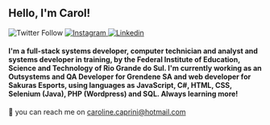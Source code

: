 <h2> Hello, I'm Carol! </h2>

<p>
    <img alt="Twitter Follow" src="https://img.shields.io/twitter/follow/_cprn_?style=social">
    <a href="http://instagram.com/_cprn_"> <img alt="Instagram" src="https://img.shields.io/badge/-Instagram-lightgrey?logo=instagram"> </a>
    <a href="https://www.linkedin.com/in/carolinecaprini/"> <img alt="Linkedin" src="https://img.shields.io/badge/-LinkedIn-blue?logo=linkedin"> </a>
</p>

<h4>
I'm a full-stack systems developer, computer technician and analyst and systems developer in training, by the Federal Institute of Education, Science and Technology of Rio Grande do Sul. I'm currently working as an Outsystems and QA Developer for Grendene SA and web developer for Sakuras Esports, using languages as JavaScript, C#, HTML, CSS, Selenium (Java), PHP (Wordpress) and SQL. Always learning more!
</h4>
        
📧 you can reach me on caroline.caprini@hotmail.com

